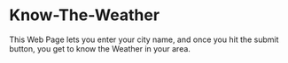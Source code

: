 # Know-The-Weather
This Web Page lets you enter your city name, and once you hit the submit button, you get to know the Weather in your area.
